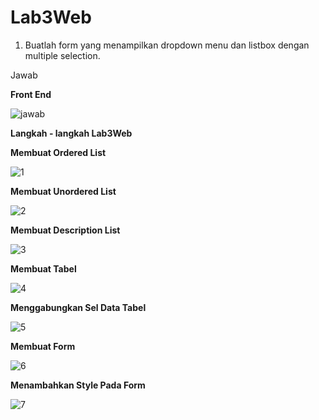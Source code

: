 # Lab3Web

1. Buatlah form yang menampilkan dropdown menu dan listbox dengan multiple selection.
 
 Jawab
 
**Front End**

 ![jawab](https://user-images.githubusercontent.com/39154644/114486368-f1469080-9c37-11eb-84a9-33a50b1fdd33.PNG)


**Langkah - langkah Lab3Web**

**Membuat Ordered List**

![1](https://user-images.githubusercontent.com/39154644/114486542-4b475600-9c38-11eb-961d-e5c7462d4afb.PNG)

**Membuat Unordered List**

![2](https://user-images.githubusercontent.com/39154644/114486606-67e38e00-9c38-11eb-8dcf-34249d2a0760.PNG)

**Membuat Description List**

![3](https://user-images.githubusercontent.com/39154644/114486651-7af65e00-9c38-11eb-9a2b-d0d1b9189397.PNG)

**Membuat Tabel**

![4](https://user-images.githubusercontent.com/39154644/114486693-89dd1080-9c38-11eb-8fe8-084815a08a4a.PNG)

**Menggabungkan Sel Data Tabel**

![5](https://user-images.githubusercontent.com/39154644/114486741-9d887700-9c38-11eb-8a6d-46dc6a28575a.PNG)

**Membuat Form**

![6](https://user-images.githubusercontent.com/39154644/114486798-b4c76480-9c38-11eb-89bb-50cf9fb7e04d.PNG)

**Menambahkan Style Pada Form**

![7](https://user-images.githubusercontent.com/39154644/114486841-c3ae1700-9c38-11eb-9cce-cac6c9c8674c.PNG)



